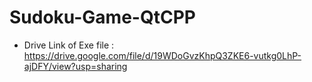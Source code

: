 # Sudoku-Game-QtCPP
- Drive Link of Exe file : <a href="https://drive.google.com/file/d/19WDoGvzKhpQ3ZKE6-vutkg0LhP-ajDFY/view?usp=sharing" >https://drive.google.com/file/d/19WDoGvzKhpQ3ZKE6-vutkg0LhP-ajDFY/view?usp=sharing</a>
